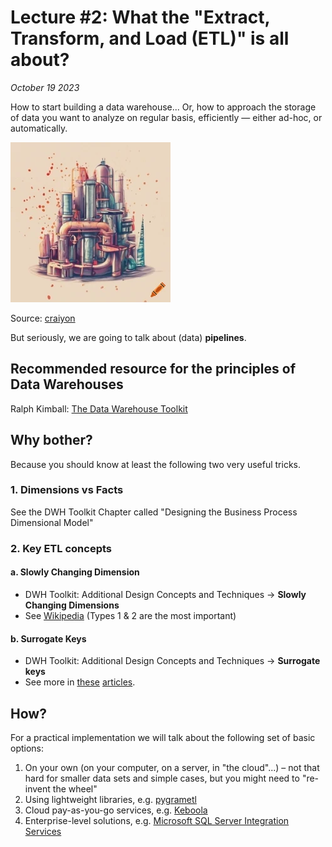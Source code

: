# Lecture #2: What the "Extract, Transform, and Load (ETL)" is all about?

_October 19 2023_

How to start building a data warehouse... Or, how to approach the storage of data you want to analyze on regular basis, efficiently — either ad-hoc, or automatically.

![A data pump by DALL-E](files/data_pump.webp)

Source: [craiyon](https://www.craiyon.com)

But seriously, we are going to talk about (data) **pipelines**.

## Recommended resource for the principles of Data Warehouses

Ralph Kimball: [The Data Warehouse Toolkit](http://www.kimballgroup.com/data-warehouse-business-intelligence-resources/books/)

## Why bother? 

Because you should know at least the following two very useful tricks.

### 1. Dimensions vs Facts

See the DWH Toolkit Chapter called "Designing the Business Process Dimensional Model"

### 2. Key ETL concepts

#### a. Slowly Changing Dimension

* DWH Toolkit: Additional Design Concepts and Techniques -> **Slowly Changing Dimensions**
* See [Wikipedia](https://en.wikipedia.org/wiki/Slowly_changing_dimension) (Types 1 & 2 are the most important)

#### b. Surrogate Keys

* DWH Toolkit: Additional Design Concepts and Techniques -> **Surrogate keys**
* See more in [these](https://www.kimballgroup.com/1998/05/surrogate-keys/) [articles](http://dwgeek.com/data-warehouse-surrogate-key-design-advantages-disadvantages.html/).
    
## How?

For a practical implementation we will talk about the following set of basic options:

1. On your own (on your computer, on a server, in "the cloud"...) – not that hard for smaller data sets and simple cases, but you might need to "re-invent the wheel"
2. Using lightweight libraries, e.g. [pygrametl](http://chrthomsen.github.io/pygrametl/)
3. Cloud pay-as-you-go services, e.g. [Keboola](https://www.keboola.com/)
4. Enterprise-level solutions, e.g. [Microsoft SQL Server Integration Services](https://en.wikipedia.org/wiki/SQL_Server_Integration_Services)
